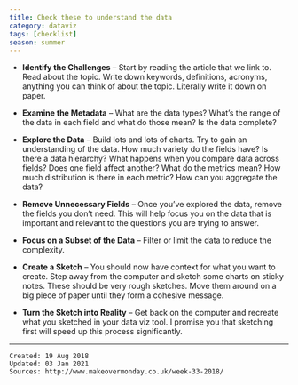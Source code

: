```yaml
---
title: Check these to understand the data
category: dataviz
tags: [checklist]
season: summer
---
```


- **Identify the Challenges** – Start by reading the article that we link to. Read about the topic. Write down keywords, definitions, acronyms, anything you can think of about the topic. Literally write it down on paper.

- **Examine the Metadata** – What are the data types? What’s the range of the data in each field and what do those mean? Is the data complete?

- **Explore the Data** – Build lots and lots of charts. Try to gain an understanding of the data. How much variety do the fields have? Is there a data hierarchy? What happens when you compare data across fields? Does one field affect another? What do the metrics mean? How much distribution is there in each metric? How can you aggregate the data?

- **Remove Unnecessary Fields** – Once you’ve explored the data, remove the fields you don’t need. This will help focus you on the data that is important and relevant to the questions you are trying to answer.

- **Focus on a Subset of the Data** – Filter or limit the data to reduce the complexity.

- **Create a Sketch** – You should now have context for what you want to create. Step away from the computer and sketch some charts on sticky notes. These should be very rough sketches. Move them around on a big piece of paper until they form a cohesive message.

- **Turn the Sketch into Reality** – Get back on the computer and recreate what you sketched in your data viz tool. I promise you that sketching first will speed up this process significantly.

---

    Created: 19 Aug 2018
    Updated: 03 Jan 2021
    Sources: http://www.makeovermonday.co.uk/week-33-2018/
